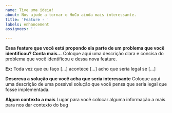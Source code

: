 ```yaml
---
name: Tive uma ideia!
about: Nos ajude a tornar o HoCo ainda mais interessante.
title: 'Feature - '
labels: enhancement
assignees: ''

---
```


**Essa feature que você está propondo ela parte de um problema que você identificou? Conta mais...**
Coloque aqui uma descrição clara e concisa do problema que você identificou e dessa nova feature.

**Ex:** Toda vez que eu faço [...] acontece [...] acho que seria legal se [...]

**Descreva a solução que você acha que seria interessante**
Coloque aqui uma descrição de uma possível solução que você pensa que seria legal que fosse implementada.

**Algum contexto a mais**
Lugar para você colocar alguma informação a mais para nos dar contexto do bug
